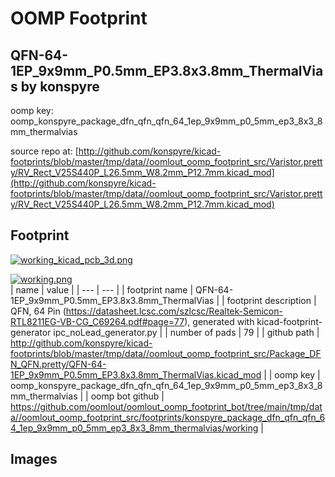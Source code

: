 # OOMP Footprint  
## QFN-64-1EP_9x9mm_P0.5mm_EP3.8x3.8mm_ThermalVias  by konspyre  
  
oomp key: oomp_konspyre_package_dfn_qfn_qfn_64_1ep_9x9mm_p0_5mm_ep3_8x3_8mm_thermalvias  
  
source repo at: [http://github.com/konspyre/kicad-footprints/blob/master/tmp/data//oomlout_oomp_footprint_src/Varistor.pretty/RV_Rect_V25S440P_L26.5mm_W8.2mm_P12.7mm.kicad_mod](http://github.com/konspyre/kicad-footprints/blob/master/tmp/data//oomlout_oomp_footprint_src/Varistor.pretty/RV_Rect_V25S440P_L26.5mm_W8.2mm_P12.7mm.kicad_mod)  
## Footprint  
  
[![working_kicad_pcb_3d.png](working_kicad_pcb_3d_600.png)](working_kicad_pcb_3d.png)  
  
[![working.png](working_600.png)](working.png)  
| name | value | 
| --- | --- | 
| footprint name | QFN-64-1EP_9x9mm_P0.5mm_EP3.8x3.8mm_ThermalVias | 
| footprint description | QFN, 64 Pin (https://datasheet.lcsc.com/szlcsc/Realtek-Semicon-RTL8211EG-VB-CG_C69264.pdf#page=77), generated with kicad-footprint-generator ipc_noLead_generator.py | 
| number of pads | 79 | 
| github path | http://github.com/konspyre/kicad-footprints/blob/master/tmp/data//oomlout_oomp_footprint_src/Package_DFN_QFN.pretty/QFN-64-1EP_9x9mm_P0.5mm_EP3.8x3.8mm_ThermalVias.kicad_mod | 
| oomp key | oomp_konspyre_package_dfn_qfn_qfn_64_1ep_9x9mm_p0_5mm_ep3_8x3_8mm_thermalvias | 
| oomp bot github | https://github.com/oomlout/oomlout_oomp_footprint_bot/tree/main/tmp/data//oomlout_oomp_footprint_src/footprints/konspyre_package_dfn_qfn_qfn_64_1ep_9x9mm_p0_5mm_ep3_8x3_8mm_thermalvias/working | 
## Images  
